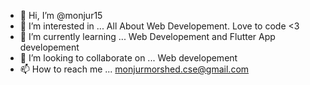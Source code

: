 - 👋 Hi, I’m @monjur15
- 👀 I’m interested in ... All About Web Developement. Love to code <3
- 🌱 I’m currently learning ... Web Developement and Flutter App developement
- 💞️ I’m looking to collaborate on ... Web developement
- 📫 How to reach me ... monjurmorshed.cse@gmail.com

<!---
monjur15/monjur15 is a ✨ special ✨ repository because its `README.md` (this file) appears on your GitHub profile.
You can click the Preview link to take a look at your changes.
--->
